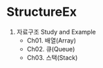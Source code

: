 # StructureEx
1. 자료구조 Study and Example
    - Ch01. 배열(Array) 
    - Ch02. 큐(Queue)
    - Ch03. 스택(Stack)